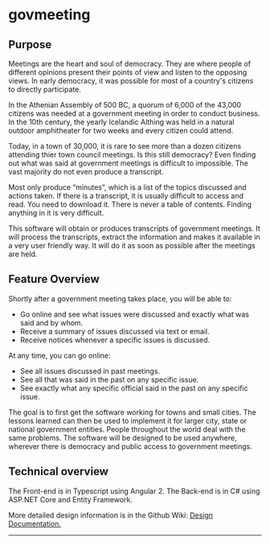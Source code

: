 # govmeeting
## Purpose

Meetings are the heart and soul of democracy. They are where people of different opinions present their points of view and listen to the opposing views. In early democracy, it was possible for most of a country's citizens to directly participate.

In the Athenian Assembly of 500 BC, a quorum of 6,000 of the 43,000 citizens was needed at a government meeting in order to conduct business. In the 10th century, the yearly Icelandic Althing was held in a natural outdoor amphitheater for two weeks and every citizen could attend.

Today, in a town of 30,000, it is rare to see more than a dozen citizens attending thier town council meetings. Is this still democracy? Even finding out what was said at government meetings is difficult to impossible. The vast majority do not even produce a transcript.

Most only produce “minutes”, which is a list of the topics discussed and actions taken. If there is a transcript, it is usually difficult to access and read. You need to download it. There is never a table of contents. Finding anything in it is very difficult.

This software will obtain or produces transcripts of government meetings. It will process the transcripts, extract the information and makes it available in a very user friendly way. It will do it as soon as possible after the meetings are held.


## Feature Overview

Shortly after a government meeting takes place, you will be able to:
* Go online and see what issues were discussed and exactly what was said and by whom.
* Receive a summary of issues discussed via text or email.
* Receive notices whenever a specific issues is discussed.

At any time, you can go online:
* See all issues discussed in past meetings.
* See all that was said in the past on any specific issue.
* See exactly what any specific official said in the past on any specific issue.

The goal is to first get the software working for towns and small cities. The lessons learned can then be used to implement it for larger city, state or national government entities. People throughout the world deal with the same problems. The software will be designed to be used anywhere, wherever there is democracy and public access to government meetings. 

## Technical overview

The Front-end is in Typescript using Angular 2.
The Back-end is in C# using ASP.NET Core and Entity Framework.


More detailed design information is in the Github Wiki: [Design Documentation.](https://github.com/govmeeting/govmeeting/wiki/Design-Documentation)




-------------------------------------------------------------------------------------------------------

<script>
  (function(i,s,o,g,r,a,m){i['GoogleAnalyticsObject']=r;i[r]=i[r]||function(){
  (i[r].q=i[r].q||[]).push(arguments)},i[r].l=1*new Date();a=s.createElement(o),
  m=s.getElementsByTagName(o)[0];a.async=1;a.src=g;m.parentNode.insertBefore(a,m)
  })(window,document,'script','//www.google-analytics.com/analytics.js','ga');

  ga('create', 'UA-75868363-1', 'auto');
  ga('send', 'pageview');

</script>
